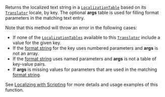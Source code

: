 Returns the localized text string in a [`LocalizationTable`](https://create.roblox.com/docs/reference/engine/classes/LocalizationTable) based on
its [`Translator`](https://create.roblox.com/docs/reference/engine/classes/Translator) locale, by key. The optional **args** table is used
for filling format parameters in the matching text entry.

Note that this method will throw an error in the following cases:

- If none of the [`LocalizationTables`](https://create.roblox.com/docs/reference/engine/classes/LocalizationTable) available to
this [`Translator`](https://create.roblox.com/docs/reference/engine/classes/Translator) include a value for the given key.
- If the
[format string](https://create.roblox.com/docs/production/localization/translating-dynamic-content)
for the key uses numbered parameters and **args** is not an array.
- If the
[format string](https://create.roblox.com/docs/production/localization/translating-dynamic-content)
uses named parameters and **args** is not a table of key-value pairs.
- If **args** is missing values for parameters that are used in the
matching
[format string](https://create.roblox.com/docs/production/localization/translating-dynamic-content).

See
[Localizing with Scripting](https://create.roblox.com/docs/production/localization/localizing-with-scripting)
for more details and usage examples of this function.